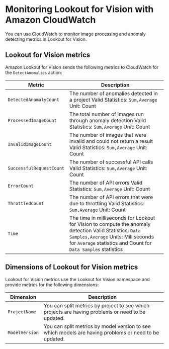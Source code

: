 # Monitoring Lookout for Vision with Amazon CloudWatch<a name="security-monitoring-cloudwatch"></a>

You can use CloudWatch to monitor image processing and anomaly detecting metrics in Lookout for Vision\.

## Lookout for Vision metrics<a name="cloudwatch-metrics"></a>

Amazon Lookout for Vision sends the following metrics to CloudWatch for the `DetectAnomalies` action:


| Metric | Description | 
| --- | --- | 
|  `DetectedAnomalyCount` |  The number of anomalies detected in a project Valid Statistics: `Sum,Average` Unit: Count  | 
|  `ProcessedImageCount` |  The total number of images run through anomaly detection Valid Statistics: `Sum,Average` Unit: Count  | 
|  `InvalidImageCount` |  The number of images that were invalid and could not return a result Valid Statistics: `Sum,Average` Unit: Count  | 
|  `SuccessfulRequestCount` |  The number of successful API calls Valid Statistics: `Sum,Average` Unit: Count  | 
|  `ErrorCount` |  The number of API errors Valid Statistics: `Sum,Average` Unit: Count  | 
|  `ThrottledCount` |  The number of API errors that were due to throttling Valid Statistics: `Sum,Average` Unit: Count  | 
|  `Time` |  The time in milliseconds for Lookout for Vision to compute the anomaly detection Valid Statistics: `Data Samples,Average` Units: Milliseconds for `Average` statistics and Count for `Data Samples` statistics  | 

## Dimensions of Lookout for Vision metrics<a name="cloudwatch-metric-dimensions"></a>

Lookout for Vision metrics use the Lookout for Vision namespace and provide metrics for the following dimensions:


| Dimension | Description | 
| --- | --- | 
|  `ProjectName`  |  You can split metrics by project to see which projects are having problems or need to be updated\.  | 
|  `ModelVersion`  |  You can split metrics by model version to see which models are having problems or need to be updated\.  | 